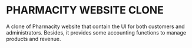 # PHARMACITY WEBSITE CLONE
A clone of Pharmacity website that contain the UI for both customers and administrators. Besides, it provides some accounting functions to manage products and revenue.
